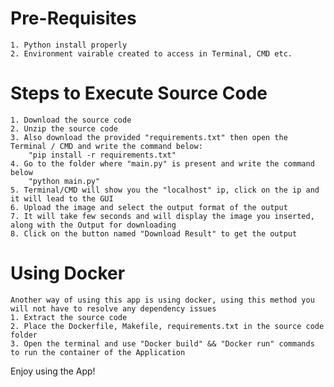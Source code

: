 # Pre-Requisites

    1. Python install properly
    2. Environment vairable created to access in Terminal, CMD etc.

# Steps to Execute Source Code

    1. Download the source code
    2. Unzip the source code
    3. Also download the provided "requirements.txt" then open the Terminal / CMD and write the command below:
        "pip install -r requirements.txt"
    4. Go to the folder where "main.py" is present and write the command below
        "python main.py"
    5. Terminal/CMD will show you the "localhost" ip, click on the ip and it will lead to the GUI
    6. Upload the image and select the output format of the output
    7. It will take few seconds and will display the image you inserted, along with the Output for downloading
    8. Click on the button named "Download Result" to get the output


# Using Docker

    Another way of using this app is using docker, using this method you will not have to resolve any dependency issues
    1. Extract the source code
    2. Place the Dockerfile, Makefile, requirements.txt in the source code folder
    3. Open the terminal and use "Docker build" && "Docker run" commands to run the container of the Application

Enjoy using the App!
